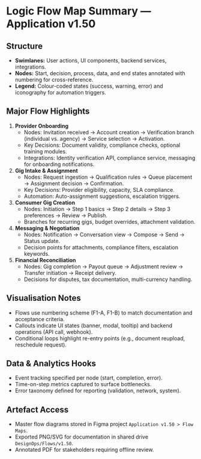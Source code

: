 # Logic Flow Map Summary — Application v1.50

## Structure
- **Swimlanes:** User actions, UI components, backend services, integrations.
- **Nodes:** Start, decision, process, data, and end states annotated with numbering for cross-reference.
- **Legend:** Colour-coded states (success, warning, error) and iconography for automation triggers.

## Major Flow Highlights
1. **Provider Onboarding**
   - Nodes: Invitation received → Account creation → Verification branch (individual vs. agency) → Service selection → Activation.
   - Key Decisions: Document validity, compliance checks, optional training modules.
   - Integrations: Identity verification API, compliance service, messaging for onboarding notifications.
2. **Gig Intake & Assignment**
   - Nodes: Request ingestion → Qualification rules → Queue placement → Assignment decision → Confirmation.
   - Key Decisions: Provider eligibility, capacity, SLA compliance.
   - Automation: Auto-assignment suggestions, escalation triggers.
3. **Consumer Gig Creation**
   - Nodes: Initiation → Step 1 basics → Step 2 details → Step 3 preferences → Review → Publish.
   - Branches for recurring gigs, budget overrides, attachment validation.
4. **Messaging & Negotiation**
   - Nodes: Notification → Conversation view → Compose → Send → Status update.
   - Decision points for attachments, compliance filters, escalation keywords.
5. **Financial Reconciliation**
   - Nodes: Gig completion → Payout queue → Adjustment review → Transfer initiation → Receipt delivery.
   - Decisions for disputes, tax documentation, multi-currency handling.

## Visualisation Notes
- Flows use numbering scheme (F1-A, F1-B) to match documentation and acceptance criteria.
- Callouts indicate UI states (banner, modal, tooltip) and backend operations (API call, webhook).
- Conditional loops highlight re-entry points (e.g., document reupload, reschedule request).

## Data & Analytics Hooks
- Event tracking specified per node (start, completion, error).
- Time-on-step metrics captured to surface bottlenecks.
- Error taxonomy defined for reporting (validation, network, system).

## Artefact Access
- Master flow diagrams stored in Figma project `Application v1.50 > Flow Maps`.
- Exported PNG/SVG for documentation in shared drive `DesignOps/Flows/v1.50`.
- Annotated PDF for stakeholders requiring offline review.
